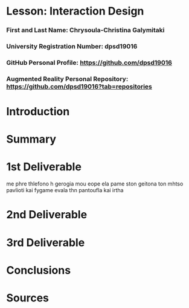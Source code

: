 # Lesson: Interaction Design

### First and Last Name: Chrysoula-Christina Galymitaki 
### University Registration Number: dpsd19016
### GitHub Personal Profile: https://github.com/dpsd19016
### Augmented Reality Personal Repository: https://github.com/dpsd19016?tab=repositories

# Introduction

# Summary


# 1st Deliverable
me phre thlefono h gerogia mou eope ela pame ston geitona ton mhtso pavlioti kai fygame 
evala thn pantoufla kai irtha 





# 2nd Deliverable


# 3rd Deliverable 


# Conclusions


# Sources

